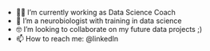- 👩‍💻 I’m currently working as Data Science Coach
- 🧬 I’m a neurobiologist with training in data science
- 🤓 I’m looking to collaborate on my future data projects ;)
- 📫 How to reach me: @linkedIn



<!---
Komor2ebi/Komor2ebi is a ✨ special ✨ repository because its `README.md` (this file) appears on your GitHub profile.
You can click the Preview link to take a look at your changes.
--->
